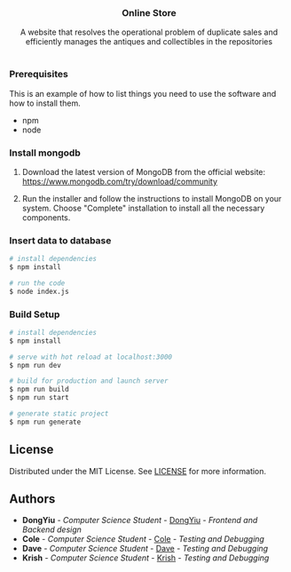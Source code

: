 <br/>
<p align="center">
  <h3 align="center">Online Store</h3>

  <p align="center">
    A website that resolves the operational problem of duplicate sales and efficiently manages the antiques and collectibles in the repositories
    <br/>
    <br/>
  </p>
</p>


### Prerequisites

This is an example of how to list things you need to use the software and how to install them.

* npm
* node

### Install mongodb

1. Download the latest version of MongoDB from the official website: https://www.mongodb.com/try/download/community

2. Run the installer and follow the instructions to install MongoDB on your system. Choose "Complete" installation to install all the necessary components.

### Insert data to database

```bash
# install dependencies
$ npm install

# run the code
$ node index.js
```
### Build Setup

```bash
# install dependencies
$ npm install

# serve with hot reload at localhost:3000
$ npm run dev

# build for production and launch server
$ npm run build
$ npm run start

# generate static project
$ npm run generate
```

## License

Distributed under the MIT License. See [LICENSE](https://github.com///blob/main/LICENSE.md) for more information.

## Authors

* **DongYiu** - *Computer Science Student* - [DongYiu](https://github.com/notabC) - *Frontend and Backend design*
* **Cole** - *Computer Science Student* - [Cole](https://github.com/dastardlycole) - *Testing and Debugging*
* **Dave** - *Computer Science Student* - [Dave](https://github.com/Davemtok) - *Testing and Debugging*
* **Krish** - *Computer Science Student* - [Krish](https://github.com/Krrishhhh) - *Testing and Debugging*